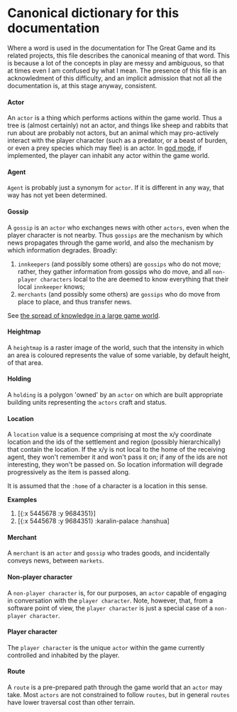 # Canonical dictionary for this documentation

Where a word is used in the documentation for The Great Game and its related projects, this file describes the canonical meaning of that word. This is because a lot of the concepts in play are messy and ambiguous, so that at times even I am confused by what I mean. The presence of this file is an acknowledment of this difficulty, and an implicit admission that not all the documentation is, at this stage anyway, consistent.

#### Actor

An `actor` is a thing which performs actions within the game world. Thus a tree is (almost certainly) not an actor, and things like sheep and rabbits that run about are probably not actors, but an animal which may pro-actively interact with the player character (such as a predator, or a beast of burden, or even a prey species which may flee) is an actor. In [god mode](#God_mode), if implemented, the player can inhabit any actor within the game world.

#### Agent

`Agent` is probably just a synonym for `actor`. If it is different in any way, that way has not yet been determined.

#### Gossip

A `gossip` is an `actor` who exchanges news with other `actors`, even when the player character is not nearby. Thus `gossips` are the mechanism by which news propagates through the game world, and also the mechanism by which information degrades. Broadly:

1. `innkeepers` (and possibly some others) are `gossips` who do not move; rather, they gather information from gossips who do move, and all `non-player characters` local to the are deemed to know everything that their local `innkeeper` knows;
2. `merchants` (and possibly some others) are `gossips` who do move from place to place, and thus transfer news.

See [the spread of knowledge in a large game world](The-spread-of-knowledge-in-large-game.html).

#### Heightmap

A `heightmap` is a raster image of the world, such that the intensity in which an area is coloured represents the value of some variable, by default height, of that area.

#### Holding

A `holding` is a polygon 'owned' by an `actor` on which are built appropriate building units representing the `actors` craft and status.

#### Location

A `location` value is a sequence comprising at most the x/y coordinate location and the ids of the settlement and region (possibly hierarchically) that contain the location. If the x/y is not local to the home of the receiving agent, they won't remember it and won't pass it on; if any of the ids are not interesting, they won't be passed on. So location information will degrade progressively as the item is passed along.

It is assumed that the `:home` of a character is a location in this sense.

**Examples**

1. \[{:x 5445678 :y 9684351}\]
2. \[{:x 5445678 :y 9684351} :karalin-palace :hanshua\]

#### Merchant

A `merchant` is an `actor` and `gossip` who trades goods, and incidentally conveys news, between `markets`.

#### Non-player character

A `non-player character` is, for our purposes, an `actor` capable of engaging in conversation with the `player character`. Note, however, that, from a software point of view, the `player character` is just a special case of a `non-player character`.

#### Player character

The `player character` is the unique `actor` within the game currently controlled and inhabited by the player. 

#### Route

A `route` is a pre-prepared path through the game world that an `actor` may take. Most `actors` are not constrained to follow `routes`, but in general `routes` have lower traversal cost than other terrain.
